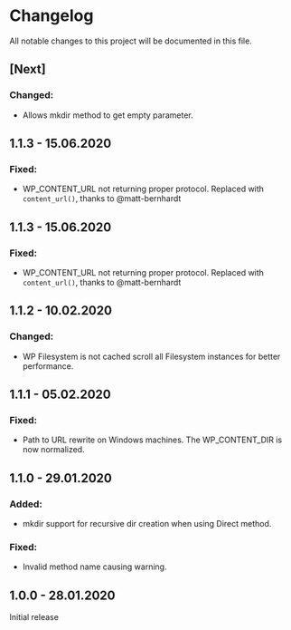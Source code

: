 # Changelog
All notable changes to this project will be documented in this file.

## [Next]

### Changed:
- Allows mkdir method to get empty parameter.

## 1.1.3 - 15.06.2020

### Fixed:
- WP_CONTENT_URL not returning proper protocol. Replaced with `content_url()`, thanks to @matt-bernhardt

## 1.1.3 - 15.06.2020

### Fixed:
- WP_CONTENT_URL not returning proper protocol. Replaced with `content_url()`, thanks to @matt-bernhardt

## 1.1.2 - 10.02.2020

### Changed:
- WP Filesystem is not cached scroll all Filesystem instances for better performance.

## 1.1.1 - 05.02.2020

### Fixed:
- Path to URL rewrite on Windows machines. The WP_CONTENT_DIR is now normalized.

## 1.1.0 - 29.01.2020

### Added:
- mkdir support for recursive dir creation when using Direct method.

### Fixed:
- Invalid method name causing warning.

## 1.0.0 - 28.01.2020

Initial release
